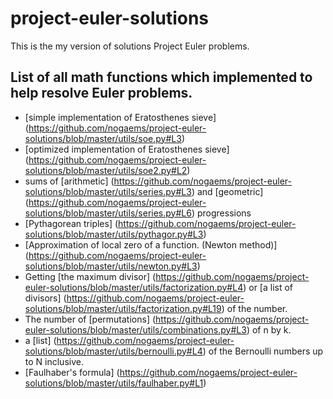 # project-euler-solutions
This is the my version of solutions Project Euler problems.

## List of all math functions which implemented to help resolve Euler problems.

* [simple implementation of Eratosthenes sieve] (https://github.com/nogaems/project-euler-solutions/blob/master/utils/soe.py#L3)
* [optimized implementation of Eratosthenes sieve] (https://github.com/nogaems/project-euler-solutions/blob/master/utils/soe2.py#L2)
* sums of [arithmetic] (https://github.com/nogaems/project-euler-solutions/blob/master/utils/series.py#L3) and [geometric] (https://github.com/nogaems/project-euler-solutions/blob/master/utils/series.py#L6) progressions
* [Pythagorean triples] (https://github.com/nogaems/project-euler-solutions/blob/master/utils/pythagor.py#L3)
* [Approximation of local zero of a function. (Newton method)] (https://github.com/nogaems/project-euler-solutions/blob/master/utils/newton.py#L3)
* Getting [the maximum divisor] (https://github.com/nogaems/project-euler-solutions/blob/master/utils/factorization.py#L4) or [a list of divisors] (https://github.com/nogaems/project-euler-solutions/blob/master/utils/factorization.py#L19) of the number.
* The number of [permutations] (https://github.com/nogaems/project-euler-solutions/blob/master/utils/combinations.py#L3) of n by k.
* a [list] (https://github.com/nogaems/project-euler-solutions/blob/master/utils/bernoulli.py#L4) of the Bernoulli numbers up to N inclusive.
* [Faulhaber's formula] (https://github.com/nogaems/project-euler-solutions/blob/master/utils/faulhaber.py#L1)
